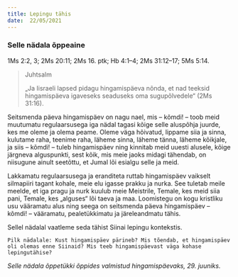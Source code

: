 ```yaml
---
title: Lepingu tähis  
date:  22/05/2021  
---
```


### Selle nädala õppeaine
1Ms 2:2, 3; 2Ms 20:11; 2Ms 16. ptk; Hb 4:1–4; 2Ms 31:12–17; 5Ms 5:14.

> <p>Juhtsalm</p>
> „Ja Iisraeli lapsed pidagu hingamispäeva nõnda, et nad teeksid hingamispäeva igaveseks seaduseks oma sugupõlvedele“ (2Ms 31:16).

Seitsmenda päeva hingamispäev on nagu nael, mis – kõmdi! – toob meid muutumatu regulaarsusega iga nädal tagasi kõige selle aluspõhja juurde, kes me oleme ja olema peame. Oleme väga hõivatud, lippame siia ja sinna, kulutame raha, teenime raha, läheme sinna, läheme tänna, läheme kõikjale, ja siis – kõmdi! – tuleb hingamispäev ning kinnitab meid uuesti alusele, kõige järgneva alguspunkti, sest kõik, mis meie jaoks midagi tähendab, on niisugune ainult seetõttu, et Jumal lõi esialgu selle ja meid.

Lakkamatu regulaarsusega ja eranditeta ruttab hingamispäev vaikselt silmapiiri tagant kohale, meie elu igasse prakku ja nurka. See tuletab meile meelde, et iga pragu ja nurk kuulub meie Meistrile, Temale, kes meid siia pani, Temale, kes „alguses“ lõi taeva ja maa. Loomistegu on kogu kristliku usu vääramatu alus ning seega on seitsmenda päeva hingamispäev – kõmdi! – vääramatu, pealetükkimatu ja järeleandmatu tähis.

Sellel nädalal vaatleme seda tähist Siinai lepingu kontekstis.

`Pilk nädalale: Kust hingamispäev pärineb? Mis tõendab, et hingamispäev oli olemas enne Siinaid? Mis teeb hingamispäevast väga kohase lepingutähise?`

_Selle nädala õppetükki õppides valmistud hingamispäevaks, 29. juuniks._